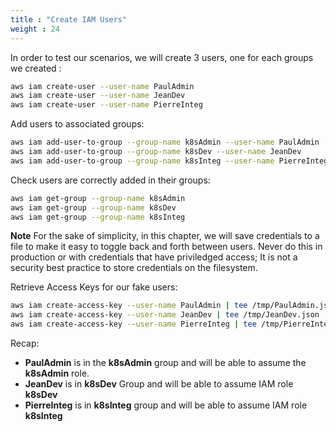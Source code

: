 ```yaml
---
title : "Create IAM Users"
weight : 24
---
```


In order to test our scenarios, we will create 3 users, one for each groups we created :

```bash
aws iam create-user --user-name PaulAdmin
aws iam create-user --user-name JeanDev
aws iam create-user --user-name PierreInteg
```

Add users to associated groups:

```bash
aws iam add-user-to-group --group-name k8sAdmin --user-name PaulAdmin
aws iam add-user-to-group --group-name k8sDev --user-name JeanDev
aws iam add-user-to-group --group-name k8sInteg --user-name PierreInteg
```

Check users are correctly added in their groups:

```bash
aws iam get-group --group-name k8sAdmin
aws iam get-group --group-name k8sDev
aws iam get-group --group-name k8sInteg
```

**Note** For the sake of simplicity, in this chapter, we will save credentials to a file to make it easy to toggle back and forth between users. Never do this in production or with credentials that have priviledged access; It is not a security best practice to store credentials on the filesystem.

Retrieve Access Keys for our fake users:

```bash
aws iam create-access-key --user-name PaulAdmin | tee /tmp/PaulAdmin.json
aws iam create-access-key --user-name JeanDev | tee /tmp/JeanDev.json
aws iam create-access-key --user-name PierreInteg | tee /tmp/PierreInteg.json
```

Recap:

-   **PaulAdmin** is in the **k8sAdmin** group and will be able to assume the **k8sAdmin** role.
-   **JeanDev** is in **k8sDev** Group and will be able to assume IAM role **k8sDev**
-   **PierreInteg** is in **k8sInteg** group and will be able to assume IAM role **k8sInteg**
